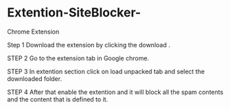 # Extention-SiteBlocker-
Chrome Extension


Step 1
Download the extension by clicking the download .

STEP 2
Go to the extension tab in Google chrome.

STEP 3
In extention section click on load unpacked tab and select the downloaded folder.

STEP 4
After that enable the extention and it will block all the spam contents and the content that is defined to it.
